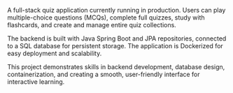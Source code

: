 A full-stack quiz application currently running in production. Users can play multiple-choice questions (MCQs), complete full quizzes, study with flashcards, and create and manage entire quiz collections.

The backend is built with Java Spring Boot and JPA repositories, connected to a SQL database for persistent storage. The application is Dockerized for easy deployment and scalability.

This project demonstrates skills in backend development, database design, containerization, and creating a smooth, user-friendly interface for interactive learning.

